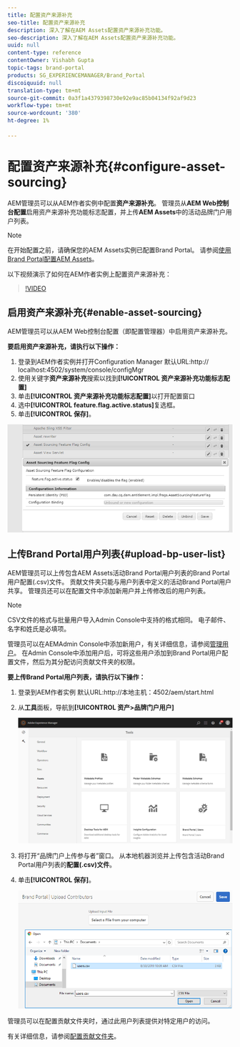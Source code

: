 ```yaml
---
title: 配置资产来源补充
seo-title: 配置资产来源补充
description: 深入了解在AEM Assets配置资产来源补充功能。
seo-description: 深入了解在AEM Assets配置资产来源补充功能。
uuid: null
content-type: reference
contentOwner: Vishabh Gupta
topic-tags: brand-portal
products: SG_EXPERIENCEMANAGER/Brand_Portal
discoiquuid: null
translation-type: tm+mt
source-git-commit: 0a3f1a4379398730e92e9ac85b04134f92af9d23
workflow-type: tm+mt
source-wordcount: '380'
ht-degree: 1%

---
```



# 配置资产来源补充{#configure-asset-sourcing}

AEM管理员可以从AEM作者实例中配置&#x200B;**资产来源补充**。 管理员从&#x200B;**AEM Web控制台配置**&#x200B;启用资产来源补充功能标志配置，并上传&#x200B;**AEM Assets**&#x200B;中的活动品牌门户用户列表。

>[!NOTE]
>
>在开始配置之前，请确保您的AEM Assets实例已配置Brand Portal。 请参阅[使用Brand Portal配置AEM Assets](../using/configure-aem-assets-with-brand-portal.md)。

以下视频演示了如何在AEM作者实例上配置资产来源补充：

>[!VIDEO](https://video.tv.adobe.com/v/29771)

## 启用资产来源补充{#enable-asset-sourcing}

AEM管理员可以从AEM Web控制台配置（即配置管理器）中启用资产来源补充。

**要启用资产来源补充，请执行以下操作：**
1. 登录到AEM作者实例并打开Configuration Manager
默认URL:http:// localhost:4502/system/console/configMgr
1. 使用关键字&#x200B;**资产来源补充**&#x200B;搜索以找到&#x200B;**[!UICONTROL 资产来源补充功能标志配置]**
1. 单击&#x200B;**[!UICONTROL 资产来源补充功能标志配置]**&#x200B;以打开配置窗口
1. 选中&#x200B;**[!UICONTROL feature.flag.active.status]**&#x200B;复选框。
1. 单击&#x200B;**[!UICONTROL 保存]**。

![](assets/enable-asset-sourcing.png)

## 上传Brand Portal用户列表{#upload-bp-user-list}

AEM管理员可以上传包含AEM Assets活动Brand Portal用户列表的Brand Portal用户配置(.csv)文件。 贡献文件夹只能与用户列表中定义的活动Brand Portal用户共享。 管理员还可以在配置文件中添加新用户并上传修改后的用户列表。

>[!NOTE]
>
>CSV文件的格式与批量用户导入Admin Console中支持的格式相同。 电子邮件、名字和姓氏是必填项。

管理员可以在AEMAdmin Console中添加新用户，有关详细信息，请参阅[管理用户](brand-portal-adding-users.md)。 在Admin Console中添加用户后，可将这些用户添加到Brand Portal用户配置文件，然后为其分配访问贡献文件夹的权限。

**要上传Brand Portal用户列表，请执行以下操作：**
1. 登录到AEM作者实例
默认URL:http://本地主机：4502/aem/start.html
1. 从&#x200B;**工具**&#x200B;面板，导航到&#x200B;**[!UICONTROL 资产>品牌门户用户]**

   ![](assets/upload-user-list1.png)

1. 将打开“品牌门户上传参与者”窗口。
从本地机器浏览并上传包含活动Brand Portal用户列表的**配置(.csv)文件**。
1. 单击&#x200B;**[!UICONTROL 保存]**。

   ![](assets/upload-user-list2.png)


管理员可以在配置贡献文件夹时，通过此用户列表提供对特定用户的访问。

有关详细信息，请参阅[配置贡献文件夹](brand-portal-contribution-folder.md)。
